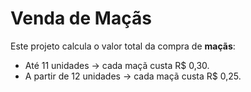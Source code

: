 # Venda de Maçãs

Este projeto calcula o valor total da compra de **maçãs**:
- Até 11 unidades → cada maçã custa R$ 0,30.  
- A partir de 12 unidades → cada maçã custa R$ 0,25.  
